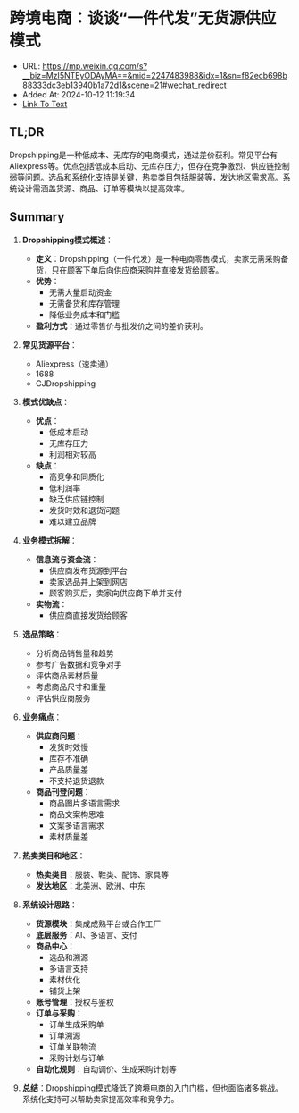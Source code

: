 # 跨境电商：谈谈“一件代发”无货源供应模式
- URL: https://mp.weixin.qq.com/s?__biz=MzI5NTEyODAyMA==&mid=2247483988&idx=1&sn=f82ecb698b88333dc3eb13940b1a72d1&scene=21#wechat_redirect
- Added At: 2024-10-12 11:19:34
- [Link To Text](2024-10-12-跨境电商：谈谈“一件代发”无货源供应模式_raw.md)

## TL;DR
Dropshipping是一种低成本、无库存的电商模式，通过差价获利。常见平台有Aliexpress等。优点包括低成本启动、无库存压力，但存在竞争激烈、供应链控制弱等问题。选品和系统化支持是关键，热卖类目包括服装等，发达地区需求高。系统设计需涵盖货源、商品、订单等模块以提高效率。

## Summary
1. **Dropshipping模式概述**：
   - **定义**：Dropshipping（一件代发）是一种电商零售模式，卖家无需采购备货，只在顾客下单后向供应商采购并直接发货给顾客。
   - **优势**：
     - 无需大量启动资金
     - 无需备货和库存管理
     - 降低业务成本和门槛
   - **盈利方式**：通过零售价与批发价之间的差价获利。

2. **常见货源平台**：
   - Aliexpress（速卖通）
   - 1688
   - CJDropshipping

3. **模式优缺点**：
   - **优点**：
     - 低成本启动
     - 无库存压力
     - 利润相对较高
   - **缺点**：
     - 高竞争和同质化
     - 低利润率
     - 缺乏供应链控制
     - 发货时效和退货问题
     - 难以建立品牌

4. **业务模式拆解**：
   - **信息流与资金流**：
     - 供应商发布货源到平台
     - 卖家选品并上架到网店
     - 顾客购买后，卖家向供应商下单并支付
   - **实物流**：
     - 供应商直接发货给顾客

5. **选品策略**：
   - 分析商品销售量和趋势
   - 参考广告数据和竞争对手
   - 评估商品素材质量
   - 考虑商品尺寸和重量
   - 评估供应商服务

6. **业务痛点**：
   - **供应商问题**：
     - 发货时效慢
     - 库存不准确
     - 产品质量差
     - 不支持退货退款
   - **商品刊登问题**：
     - 商品图片多语言需求
     - 商品文案构思难
     - 文案多语言需求
     - 素材质量差

7. **热卖类目和地区**：
   - **热卖类目**：服装、鞋类、配饰、家具等
   - **发达地区**：北美洲、欧洲、中东

8. **系统设计思路**：
   - **货源模块**：集成成熟平台或合作工厂
   - **底层服务**：AI、多语言、支付
   - **商品中心**：
     - 选品和溯源
     - 多语言支持
     - 素材优化
     - 铺货上架
   - **账号管理**：授权与鉴权
   - **订单与采购**：
     - 订单生成采购单
     - 订单溯源
     - 订单关联物流
     - 采购计划与订单
   - **自动化规则**：自动调价、生成采购计划等

9. **总结**：Dropshipping模式降低了跨境电商的入门门槛，但也面临诸多挑战。系统化支持可以帮助卖家提高效率和竞争力。
